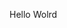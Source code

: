 Hello Wolrd























































































































































































































































































































































































































































































































































































































































































































































































































































































































































































































































































































































































































































































































